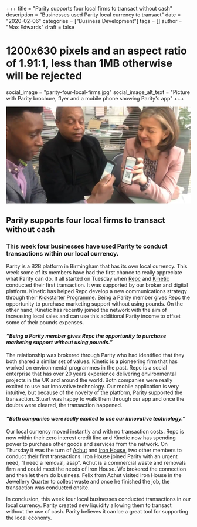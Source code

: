 +++
title = "Parity supports four local firms to transact without cash"
description = "Businesses used Parity local currency to transact"
date = "2020-02-06"
categories = ["Business Development"]
tags = []
author = "Max Edwards"
draft = false
# 1200x630 pixels and an aspect ratio of 1.91:1, less than 1MB otherwise will be rejected
social_image = "parity-four-local-firms.jpg"
social_image_alt_text = "Picture with Parity brochure, flyer and a mobile phone showing Parity's app"
+++

![Parity Four Local Firms](parity-four-local-firms.jpg)

## Parity supports four local firms to transact without cash

### This week four businesses have used Parity to conduct transactions within our local currency.

Parity is a B2B platform in Birmingham that has its own local currency. This week some of its members have had the first chance to really appreciate what Parity can do. It all started on Tuesday when [Repc](https://repcltd.co.uk) and [Kinetic](https://kineticpr.co.uk) conducted their first transaction. It was supported by our broker and digital platform. Kinetic has helped Repc develop a new communications strategy through their [Kickstarter Programme](https://www.kinetickickstarter.co.uk/). Being a Parity member gives Repc the opportunity to purchase marketing support without using pounds. On the other hand, Kinetic has recently joined the network with the aim of increasing local sales and can use this additional Parity income to offset some of their pounds expenses. 

#### _“Being a Parity member gives Repc the opportunity to purchase marketing support without using pounds.”_

The relationship was brokered through Parity who had identified that they both shared a similar set of values. Kinetic is a pioneering firm that has worked on environmental programmes in the past. Repc is a social enterprise that has over 20 years experience delivering environmental projects in the UK and around the world. Both companies were really excited to use our innovative technology. Our mobile application is very intuitive, but because of the novelty of the platform, Parity supported the transaction. Stuart was happy to walk them through our app and once the doubts were cleared, the transaction happened. 

#### _“Both companies were really excited to use our innovative technology.”_

Our local currency moved instantly and with no transaction costs. Repc is now within their zero interest credit line and Kinetic now has spending power to purchase other goods and services from the network. On Thursday it was the turn of [Achut](https://achut.co.uk/) and [Iron House](https://iron-house.co.uk/), two other members to conduct their first transactions. Iron House joined Parity with an urgent need, “I need a removal, asap”. Achut is a commercial waste and removals firm and could meet the needs of Iron House. We brokered the connection and then let them do business. Felix from Achut visited Iron House in the Jewellery Quarter to collect waste and once he finished the job, the transaction was conducted onsite.

In conclusion, this week four local businesses conducted transactions in our local currency. Parity created new liquidity allowing them to transact without the use of cash. Parity believes it can be a great tool for supporting the local economy.
